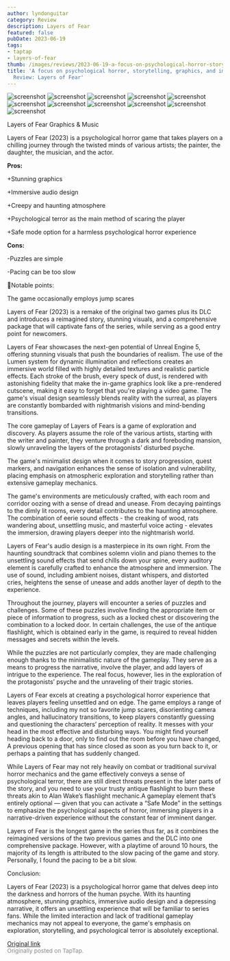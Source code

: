 ```yaml
---
author: lyndonguitar
category: Review
description: Layers of Fear
featured: false
pubDate: 2023-06-19
tags:
- taptap
- layers-of-fear
thumb: /images/reviews/2023-06-19-a-focus-on-psychological-horror-storytelling-graphics-and-immersion--full-review-layers-o-0.avif
title: 'A focus on psychological horror, storytelling, graphics, and immersion | Full
  Review: Layers of Fear'
---
```


<div class="gallery">
  <img src="/images/reviews/2023-06-19-a-focus-on-psychological-horror-storytelling-graphics-and-immersion--full-review-layers-o-0.avif" alt="screenshot" />
  <img src="/images/reviews/2023-06-19-a-focus-on-psychological-horror-storytelling-graphics-and-immersion--full-review-layers-o-1.avif" alt="screenshot" />
  <img src="/images/reviews/2023-06-19-a-focus-on-psychological-horror-storytelling-graphics-and-immersion--full-review-layers-o-2.avif" alt="screenshot" />
  <img src="/images/reviews/2023-06-19-a-focus-on-psychological-horror-storytelling-graphics-and-immersion--full-review-layers-o-3.avif" alt="screenshot" />
  <img src="/images/reviews/2023-06-19-a-focus-on-psychological-horror-storytelling-graphics-and-immersion--full-review-layers-o-4.avif" alt="screenshot" />
  <img src="/images/reviews/2023-06-19-a-focus-on-psychological-horror-storytelling-graphics-and-immersion--full-review-layers-o-5.avif" alt="screenshot" />
  <img src="/images/reviews/2023-06-19-a-focus-on-psychological-horror-storytelling-graphics-and-immersion--full-review-layers-o-6.avif" alt="screenshot" />
  <img src="/images/reviews/2023-06-19-a-focus-on-psychological-horror-storytelling-graphics-and-immersion--full-review-layers-o-7.avif" alt="screenshot" />
  <img src="/images/reviews/2023-06-19-a-focus-on-psychological-horror-storytelling-graphics-and-immersion--full-review-layers-o-8.avif" alt="screenshot" />
  <img src="/images/reviews/2023-06-19-a-focus-on-psychological-horror-storytelling-graphics-and-immersion--full-review-layers-o-9.avif" alt="screenshot" />
  <img src="/images/reviews/2023-06-19-a-focus-on-psychological-horror-storytelling-graphics-and-immersion--full-review-layers-o-10.avif" alt="screenshot" />
</div>

Layers of Fear
Graphics & Music

Layers of Fear (2023) is a psychological horror game that takes players on a chilling journey through the twisted minds of various artists; the painter, the daughter, the musician, and the actor.


**Pros:**


+Stunning graphics

+Immersive audio design

+Creepy and haunting atmosphere

+Psychological terror as the main method of scaring the player

+Safe mode option for a harmless psychological horror experience


**Cons:**


-Puzzles are simple

-Pacing can be too slow

📝Notable points:

The game occasionally employs jump scares

Layers of Fear (2023) is a remake of the original two games plus its DLC and introduces a reimagined story, stunning visuals, and a comprehensive package that will captivate fans of the series, while serving as a good entry point for newcomers.

Layers of Fear showcases the next-gen potential of Unreal Engine 5, offering stunning visuals that push the boundaries of realism. The use of the Lumen system for dynamic illumination and reflections creates an immersive world filled with highly detailed textures and realistic particle effects. Each stroke of the brush, every speck of dust, is rendered with astonishing fidelity that make the in-game graphics look like a pre-rendered cutscene, making it easy to forget that you're playing a video game. The game's visual design seamlessly blends reality with the surreal, as players are constantly bombarded with nightmarish visions and mind-bending transitions.

The core gameplay of Layers of Fears is a game of exploration and discovery. As players assume the role of the various artists, starting with the writer and painter, they venture through a dark and foreboding mansion, slowly unraveling the layers of the protagonists’ disturbed psyche.

The game's minimalist design when it comes to story progression, quest markers, and navigation enhances the sense of isolation and vulnerability, placing emphasis on atmospheric exploration and storytelling rather than extensive gameplay mechanics.

The game's environments are meticulously crafted, with each room and corridor oozing with a sense of dread and unease. From decaying paintings to the dimly lit rooms, every detail contributes to the haunting atmosphere. The combination of eerie sound effects - the creaking of wood, rats wandering about, unsettling music, and masterful voice acting - elevates the immersion, drawing players deeper into the nightmarish world.

Layers of Fear's audio design is a masterpiece in its own right. From the haunting soundtrack that combines solemn violin and piano themes to the unsettling sound effects that send chills down your spine, every auditory element is carefully crafted to enhance the atmosphere and immersion. The use of sound, including ambient noises, distant whispers, and distorted cries, heightens the sense of unease and adds another layer of depth to the experience.

Throughout the journey, players will encounter a series of puzzles and challenges. Some of these puzzles involve finding the appropriate item or piece of information to progress, such as a locked chest or discovering the combination to a locked door. In certain challenges, the use of the antique flashlight, which is obtained early in the game, is required to reveal hidden messages and secrets within the levels.

While the puzzles are not particularly complex, they are made challenging enough thanks to the minimalistic nature of the gameplay. They serve as a means to progress the narrative, involve the player, and add layers of intrigue to the experience. The real focus, however, lies in the exploration of the protagonists’ psyche and the unraveling of their tragic stories.

Layers of Fear excels at creating a psychological horror experience that leaves players feeling unsettled and on edge. The game employs a range of techniques, including my not so favorite jump scares, disorienting camera angles, and hallucinatory transitions, to keep players constantly guessing and questioning the characters’ perception of reality. It messes with your head in the most effective and disturbing ways. You might find yourself heading back to a door, only to find out the room before you have changed, A previous opening that has since closed as soon as you turn back to it, or perhaps a painting that has suddenly changed.

While Layers of Fear may not rely heavily on combat or traditional survival horror mechanics and the game effectively conveys a sense of psychological terror, there are still direct threats present in the later parts of the story, and you need to use your trusty antique flashlight to burn these threats akin to Alan Wake’s flashlight mechanic.A gameplay element that’s entirely optional — given that you can activate a “Safe Mode” in the settings to emphasize the psychological aspects of horror, immersing players in a narrative-driven experience without the constant fear of imminent danger.

Layers of Fear is the longest game in the series thus far, as it combines the reimagined versions of the two previous games and the DLC into one comprehensive package. However, with a playtime of around 10 hours, the majority of its length is attributed to the slow pacing of the game and story. Personally, I found the pacing to be a bit slow.

Conclusion:

Layers of Fear (2023) is a psychological horror game that delves deep into the darkness and horrors of the human psyche. With its haunting atmosphere, stunning graphics, immersive audio design and a depressing narrative, it offers an unsettling experience that will be familiar to series fans. While the limited interaction and lack of traditional gameplay mechanics may not appeal to everyone, the game's emphasis on exploration, storytelling, and psychological terror is absolutely exceptional.

[Original link](https://www.taptap.io/post/5851824)<br><span style="font-size: 0.95em; color: #888;">Originally posted on TapTap.</span>